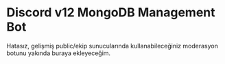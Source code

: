 # Discord v12 MongoDB Management Bot

Hatasız, gelişmiş public/ekip sunucularında kullanabileceğiniz moderasyon botunu yakında buraya ekleyeceğim.
